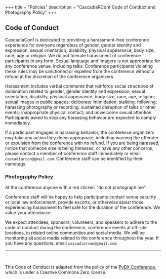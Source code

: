 +++
title = "Policies"
description = "CascadiaRConf Code of Conduct and Photography Policy"
+++
<!-- 
Contact numbers:

* Daniel Anderson
* Patrick Kennedy -->

## Code of Conduct

CascadiaConf is dedicated to providing a harassment-free conference experience for everyone regardless of gender, gender identity and expression, sexual orientation, disability, physical appearance, body size, race, age or religion. We do not tolerate harassment of conference participants in any form. Sexual language and imagery is not appropriate for any conference venue, including talks. Conference participants violating these rules may be sanctioned or expelled from the conference without a refund at the discretion of the conference organizers.

Harassment includes verbal comments that reinforce social structures of domination related to gender, gender identity and expression, sexual orientation, disability, physical appearance, body size, race, age, religion; sexual images in public spaces; deliberate intimidation; stalking; following; harassing photography or recording; sustained disruption of talks or other events; inappropriate physical contact; and unwelcome sexual attention. Participants asked to stop any harassing behavior are expected to comply immediately.

If a participant engages in harassing behavior, the conference organizers may take any action they deem appropriate, including warning the offender or expulsion from the conference with no refund. If you are being harassed, notice that someone else is being harassed, or have any other concerns, please contact a member of conference staff immediately or email `cascadiarcon@gmail.com`. Conference staff can be identified by their nametags.

### Photography Policy
At the conference anyone with a red sticker: "do not photograph me".

Conference staff will be happy to help participants contact venue security or local law enforcement, provide escorts, or otherwise assist those experiencing harassment to feel safe for the duration of the conference. We value your attendance.

We expect attendees, sponsors, volunteers, and speakers to adhere to the code of conduct during the conference, conference events at off-site locations, in related online communities and social media. We will be monitoring all social media related to the conference throughout the year.
If you have any questions, email `cascadiarcon@gmail.com`

<hr><br>

This Code of Conduct is adapted from the policy of the [PyDX Conference](https://blog.pydx.org/code-of-conduct/), which is under a Creative Commons Zero license.

<br>

